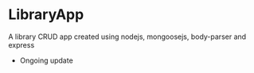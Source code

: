 # LibraryApp
A library CRUD app created using nodejs, mongoosejs, body-parser and express
- Ongoing update
